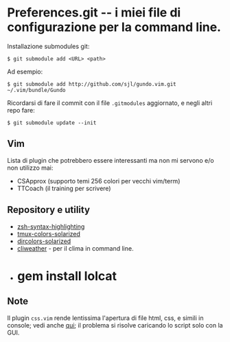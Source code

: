 # Preferences.git -- i miei file di configurazione per la command line.

Installazione submodules git:

	$ git submodule add <URL> <path>

Ad esempio:

	$ git submodule add http://github.com/sjl/gundo.vim.git ~/.vim/bundle/Gundo

Ricordarsi di fare il commit con il file `.gitmodules` aggiornato, e negli altri
repo fare:

	$ git submodule update --init

## Vim

Lista di plugin che potrebbero essere interessanti ma non mi servono e/o non
utilizzo mai:

- CSApprox (supporto temi 256 colori per vecchi vim/term)
- TTCoach (il training per scrivere)

## Repository e utility

- [zsh-syntax-highlighting](git://github.com/zsh-users/zsh-syntax-highlighting.git)
- [tmux-colors-solarized](https://github.com/seebi/tmux-colors-solarized.git)
- [dircolors-solarized](https://github.com/seebi/dircolors-solarized.git)
- [cliweather](https://github.com/AaronFoltz/cliweather.git) - per il clima in
  command line.
- # gem install lolcat

## Note

Il plugin `css.vim` rende lentissima l'apertura di file html, css, e simili in
console; vedi anche [qui](http://markhansen.co.nz/vim-slow-html/); il problema
si risolve caricando lo script solo con la GUI.
